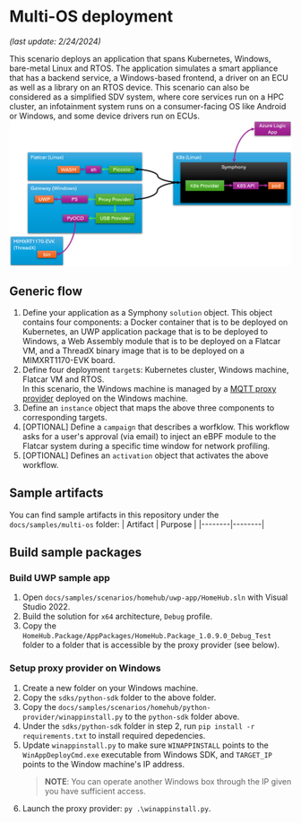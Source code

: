 # Multi-OS deployment

_(last update: 2/24/2024)_

This scenario deploys an application that spans Kubernetes, Windows, bare-metal Linux and RTOS. The application simulates a smart appliance that has a backend service, a Windows-based frontend, a driver on an ECU as well as a library on an RTOS device. This scenario can also be considered as a simplified SDV system, where core services run on a HPC cluster, an infotainment system runs on a consumer-facing OS like Android or Windows, and some device drivers run on ECUs.
![multi-os](../images/multi-os.png)


## Generic flow

1. Define your application as a Symphony `solution` object. This object contains four components: a Docker container that is to be deployed on Kubernetes, an UWP application package that is to be deployed to Windows, a Web Assembly module that is to be deployed on a Flatcar VM, and a ThreadX binary image that is to be deployed on a MIMXRT1170-EVK board.
2. Define four deployment `target`s: Kubernetes cluster, Windows machine, Flatcar VM and RTOS.    
    In this scenario, the Windows machine is managed by a [MQTT proxy provider](../providers/mqtt_proxy_provider.md) deployed on the Windows machine.
3. Define an `instance` object that maps the above three components to corresponding targets.
4. [OPTIONAL] Define a `campaign` that describes a worfklow. This workflow asks for a user's approval (via email) to inject an eBPF module to the Flatcar system during a specific time window for network profiling.
5. [OPTIONAL] Defines an `activation` object that activates the above workflow.

## Sample artifacts
You can find sample artifacts in this repository under the `docs/samples/multi-os` folder:
| Artifact | Purpose |
|--------|--------|

## Build sample packages

### Build UWP sample app
1. Open `docs/samples/scenarios/homehub/uwp-app/HomeHub.sln` with Visual Studio 2022.
2. Build the solution for `x64` architecture, `Debug` profile.
3. Copy the `HomeHub.Package/AppPackages/HomeHub.Package_1.0.9.0_Debug_Test` folder to a folder that is accessible by the proxy provider (see below).

### Setup proxy provider on Windows
1. Create a new folder on your Windows machine.
2. Copy the `sdks/python-sdk` folder to the above folder.
3. Copy the `docs/samples/scenarios/homehub/python-provider/winappinstall.py` to the `python-sdk` folder above.
4. Under the `sdks/python-sdk` folder in step 2, run `pip install -r requirements.txt` to install required depedencies.
5. Update `winappinstall.py` to make sure `WINAPPINSTALL` points to the `WinAppDeployCmd.exe` executable from Windows SDK, and `TARGET_IP` points to the Window machine's IP address.
    > **NOTE**: You can operate another Windows box through the IP given you have sufficient access.
6. Launch the proxy provider: `py .\winappinstall.py`.

